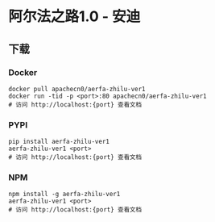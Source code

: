 # 阿尔法之路1.0 - 安迪

## 下载

### Docker

```
docker pull apachecn0/aerfa-zhilu-ver1
docker run -tid -p <port>:80 apachecn0/aerfa-zhilu-ver1
# 访问 http://localhost:{port} 查看文档
```

### PYPI

```
pip install aerfa-zhilu-ver1
aerfa-zhilu-ver1 <port>
# 访问 http://localhost:{port} 查看文档
```

### NPM

```
npm install -g aerfa-zhilu-ver1
aerfa-zhilu-ver1 <port>
# 访问 http://localhost:{port} 查看文档
```